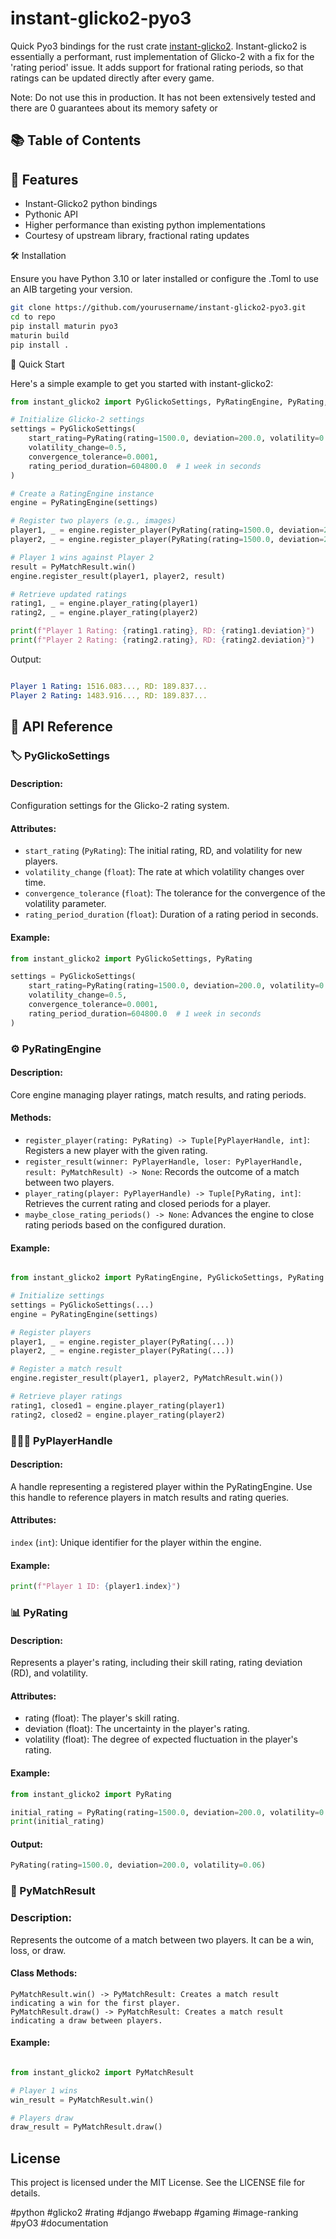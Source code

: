 # instant-glicko2-pyo3

Quick Pyo3 bindings for the rust crate [instant-glicko2](https://github.com/gpluscb/instant-glicko-2). Instant-glicko2 is essentially a performant, rust implementation of Glicko-2 with a fix for the 'rating period' issue. It adds support for frational rating periods, so that ratings can be updated directly after every game. 

Note: Do not use this in production. It has not been extensively tested and there are 0 guarantees about its memory safety or 

## 📚 Table of Contents


## 🌟 Features

- Instant-Glicko2 python bindings
- Pythonic API
- Higher performance than existing python implementations
- Courtesy of upstream library, fractional rating updates


🛠 Installation

Ensure you have Python 3.10 or later installed or configure the .Toml to use an AIB targeting your version.


```bash
git clone https://github.com/yourusername/instant-glicko2-pyo3.git
cd to repo
pip install maturin pyo3
maturin build
pip install .
```

🚀 Quick Start

Here's a simple example to get you started with instant-glicko2:

```python
from instant_glicko2 import PyGlickoSettings, PyRatingEngine, PyRating, PyMatchResult

# Initialize Glicko-2 settings
settings = PyGlickoSettings(
    start_rating=PyRating(rating=1500.0, deviation=200.0, volatility=0.06),
    volatility_change=0.5,
    convergence_tolerance=0.0001,
    rating_period_duration=604800.0  # 1 week in seconds
)

# Create a RatingEngine instance
engine = PyRatingEngine(settings)

# Register two players (e.g., images)
player1, _ = engine.register_player(PyRating(rating=1500.0, deviation=200.0, volatility=0.06))
player2, _ = engine.register_player(PyRating(rating=1500.0, deviation=200.0, volatility=0.06))

# Player 1 wins against Player 2
result = PyMatchResult.win()
engine.register_result(player1, player2, result)

# Retrieve updated ratings
rating1, _ = engine.player_rating(player1)
rating2, _ = engine.player_rating(player2)

print(f"Player 1 Rating: {rating1.rating}, RD: {rating1.deviation}")
print(f"Player 2 Rating: {rating2.rating}, RD: {rating2.deviation}")
```

Output:

```yaml

Player 1 Rating: 1516.083..., RD: 189.837...
Player 2 Rating: 1483.916..., RD: 189.837...
```

## 📝 API Reference


### 🏷️ PyGlickoSettings

#### Description:

Configuration settings for the Glicko-2 rating system.

#### Attributes:

- `start_rating` (`PyRating`): The initial rating, RD, and volatility for new players.
- `volatility_change` (`float`): The rate at which volatility changes over time.
- `convergence_tolerance` (`float`): The tolerance for the convergence of the volatility parameter.
- `rating_period_duration` (`float`): Duration of a rating period in seconds.

#### Example:

```python
from instant_glicko2 import PyGlickoSettings, PyRating

settings = PyGlickoSettings(
    start_rating=PyRating(rating=1500.0, deviation=200.0, volatility=0.06),
    volatility_change=0.5,
    convergence_tolerance=0.0001,
    rating_period_duration=604800.0  # 1 week in seconds
)
```

### ⚙️ PyRatingEngine

#### Description:
Core engine managing player ratings, match results, and rating periods.

#### Methods:

- `register_player(rating: PyRating) -> Tuple[PyPlayerHandle, int]`: Registers a new player with the given rating.
- `register_result(winner: PyPlayerHandle, loser: PyPlayerHandle, result: PyMatchResult) -> None`: Records the outcome of a match between two players.
- `player_rating(player: PyPlayerHandle) -> Tuple[PyRating, int]`: Retrieves the current rating and closed periods for a player.
- `maybe_close_rating_periods() -> None`: Advances the engine to close rating periods based on the configured duration.

#### Example:
```python

from instant_glicko2 import PyRatingEngine, PyGlickoSettings, PyRating

# Initialize settings
settings = PyGlickoSettings(...)
engine = PyRatingEngine(settings)

# Register players
player1, _ = engine.register_player(PyRating(...))
player2, _ = engine.register_player(PyRating(...))

# Register a match result
engine.register_result(player1, player2, PyMatchResult.win())

# Retrieve player ratings
rating1, closed1 = engine.player_rating(player1)
rating2, closed2 = engine.player_rating(player2)
```

### 🧑‍🤝‍🧑 PyPlayerHandle

#### Description:

A handle representing a registered player within the PyRatingEngine. Use this handle to reference players in match results and rating queries.

#### Attributes:

`index` (`int`): Unique identifier for the player within the engine.

#### Example:

```python
print(f"Player 1 ID: {player1.index}")
```

### 📊 PyRating

#### Description:
Represents a player's rating, including their skill rating, rating deviation (RD), and volatility.

#### Attributes:

- rating (float): The player's skill rating.
- deviation (float): The uncertainty in the player's rating.
- volatility (float): The degree of expected fluctuation in the player's rating.

#### Example:

```python
from instant_glicko2 import PyRating

initial_rating = PyRating(rating=1500.0, deviation=200.0, volatility=0.06)
print(initial_rating)
```

#### Output:

```python
PyRating(rating=1500.0, deviation=200.0, volatility=0.06)
```

### 🏁 PyMatchResult

### Description:
Represents the outcome of a match between two players. It can be a win, loss, or draw.

#### Class Methods:

    PyMatchResult.win() -> PyMatchResult: Creates a match result indicating a win for the first player.
    PyMatchResult.draw() -> PyMatchResult: Creates a match result indicating a draw between players.

#### Example:

```python

from instant_glicko2 import PyMatchResult

# Player 1 wins
win_result = PyMatchResult.win()

# Players draw
draw_result = PyMatchResult.draw()
```

## License 
This project is licensed under the MIT License. See the LICENSE file for details.

#python #glicko2 #rating #django #webapp #gaming #image-ranking #pyO3 #documentation


